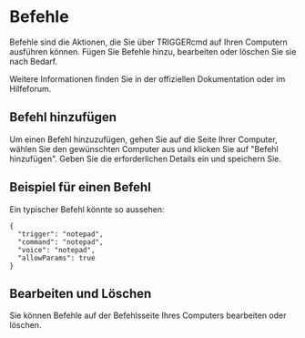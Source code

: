 # Befehle

Befehle sind die Aktionen, die Sie über TRIGGERcmd auf Ihren Computern ausführen können. Fügen Sie Befehle hinzu, bearbeiten oder löschen Sie sie nach Bedarf.

Weitere Informationen finden Sie in der offiziellen Dokumentation oder im Hilfeforum.

## Befehl hinzufügen

Um einen Befehl hinzuzufügen, gehen Sie auf die Seite Ihrer Computer, wählen Sie den gewünschten Computer aus und klicken Sie auf "Befehl hinzufügen". Geben Sie die erforderlichen Details ein und speichern Sie.

## Beispiel für einen Befehl

Ein typischer Befehl könnte so aussehen:
```
{
  "trigger": "notepad",
  "command": "notepad",
  "voice": "notepad",
  "allowParams": true
}
```
## Bearbeiten und Löschen

Sie können Befehle auf der Befehlsseite Ihres Computers bearbeiten oder löschen.
